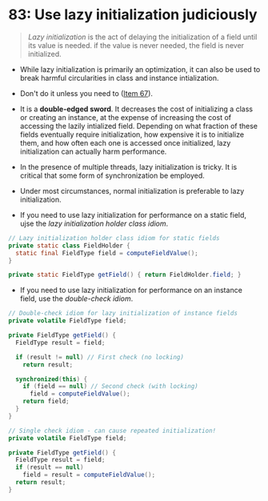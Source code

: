 # 83: Use lazy initialization judiciously

> *Lazy initialization* is the act of delaying the initialization of a field until its value is needed. if the value is never needed, the field is never initialized.

* While lazy initialization is primarily an optimization, it can also be used to break harmful circularities in class and instance intialization.

* Don't do it unless you need to ([Item 67](../67)).

* It is a **double-edged sword**. It decreases the cost of initializing a class or creating an instance, at the expense of increasing the cost of accessing the lazily intialized field. Depending on what fraction of these fields eventually require initialization, how expensive it is to initialize them, and how often each one is accessed once initialized, lazy initialization can actually harm performance.

* In the presence of multiple threads, lazy initialization is tricky. It is critical that some form of synchronization be employed.

* Under most circumstances, normal initialization is preferable to lazy initialization.

* If you need to use lazy initialization for performance on a static field, ujse the *lazy initialization holder class idiom*.

```java
// Lazy initialization holder class idiom for static fields
private static class FieldHolder {
  static final FieldType field = computeFieldValue();
}

private static FieldType getField() { return FieldHolder.field; }
```

* If you need to use lazy initialization for performance on an instance field, use the *double-check idiom*.

```java
// Double-check idiom for lazy initialization of instance fields
private volatile FieldType field;

private FieldType getField() {
  FieldType result = field;

  if (result != null) // First check (no locking)
    return result;

  synchronized(this) {
    if (field == null) // Second check (with locking)
      field = computeFieldValue();
    return field;
  }
}

// Single check idiom - can cause repeated initialization!
private volatile FieldType field;

private FieldType getField() {
  FieldType result = field;
  if (result == null)
    field = result = computeFieldValue();
  return result;
}
```
